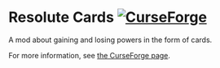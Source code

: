 # Resolute Cards [![CurseForge](http://cf.way2muchnoise.eu/full_arkias-resolute-cards_downloads(3D1417-14080B-B7EFF1-010101-9BA9D7).svg)](https://minecraft.curseforge.com/projects/arkias-resolute-cards)

A mod about gaining and losing powers in the form of cards.

For more information, see [the CurseForge page](https://minecraft.curseforge.com/projects/arkias-resolute-cards).
